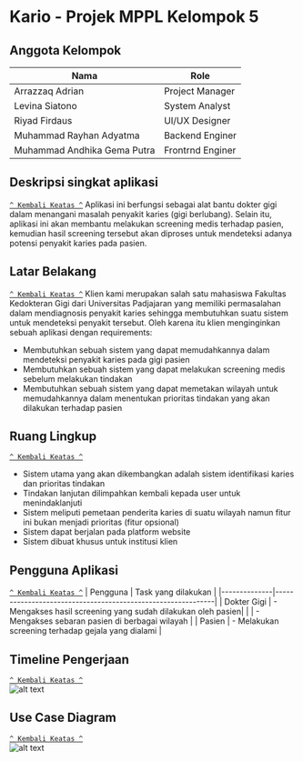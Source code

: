 # Kario - Projek MPPL Kelompok 5
## Anggota Kelompok
| Nama                       | Role             |
|----------------------------|------------------|
| Arrazzaq Adrian            | Project Manager  |
| Levina Siatono             | System Analyst   |
| Riyad Firdaus              | UI/UX Designer   |
| Muhammad Rayhan Adyatma    | Backend Enginer  |
|Muhammad Andhika Gema Putra | Frontrnd Enginer |

## Deskripsi singkat aplikasi
[`^ Kembali Keatas ^`](#)
Aplikasi ini berfungsi sebagai alat bantu dokter gigi dalam menangani masalah penyakit
karies (gigi berlubang). Selain itu, aplikasi ini akan membantu melakukan screening medis
terhadap pasien, kemudian hasil screening tersebut akan diproses untuk mendeteksi adanya
potensi penyakit karies pada pasien.


## Latar Belakang
[`^ Kembali Keatas ^`](#)
Klien kami merupakan salah satu mahasiswa Fakultas Kedokteran Gigi dari Universitas Padjajaran yang memiliki permasalahan dalam mendiagnosis penyakit karies sehingga membutuhkan suatu sistem untuk mendeteksi penyakit tersebut. Oleh karena itu klien menginginkan sebuah aplikasi dengan requirements:
- Membutuhkan sebuah sistem yang dapat memudahkannya dalam mendeteksi penyakit karies pada gigi pasien
- Membutuhkan sebuah sistem yang dapat melakukan screening medis sebelum melakukan tindakan
- Membutuhkan sebuah sistem yang dapat memetakan wilayah untuk memudahkannya dalam menentukan prioritas tindakan yang akan dilakukan terhadap pasien

## Ruang Lingkup
[`^ Kembali Keatas ^`](#)
- Sistem utama yang akan dikembangkan adalah sistem identifikasi karies dan prioritas tindakan
- Tindakan lanjutan dilimpahkan kembali kepada user untuk menindaklanjuti
- Sistem meliputi pemetaan penderita karies di suatu wilayah namun fitur ini bukan menjadi prioritas (fitur opsional)
- Sistem dapat berjalan pada platform website
- Sistem dibuat khusus untuk institusi klien

## Pengguna Aplikasi
[`^ Kembali Keatas ^`](#)
| Pengguna     | Task yang dilakukan |
|--------------|-------------------------------------------------------------|
| Dokter Gigi  | - Mengakses hasil screening yang sudah dilakukan oleh pasien|
|              | - Mengakses sebaran pasien di berbagai wilayah              |
| Pasien       | - Melakukan screening terhadap gejala yang dialami          |

## Timeline Pengerjaan
[`^ Kembali Keatas ^`](#)<br>
![alt text](https://github.com/inQuacknito/mppl/blob/main/Images/Timeline.jpg)

## Use Case Diagram
[`^ Kembali Keatas ^`](#)<br>
![alt text](https://github.com/inQuacknito/mppl/blob/main/Images/Use%20Case.jpg)
